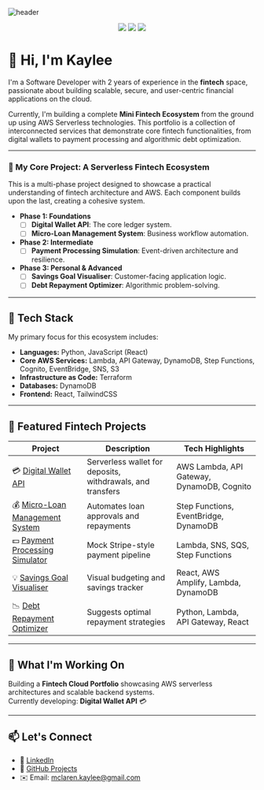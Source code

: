 ![header](https://capsule-render.vercel.app/api?type=waving&height=200&color=gradient&text=Kaylee%20McLaren%20|%20Fintech%20Cloud%20Engineer&fontSize=35&strokeWidth=0&descAlign=0&descAlignY=0&reversal=false&fontAlign=50&fontAlignY=40)

<p align="center">
  <img src="https://img.shields.io/badge/Python-3776AB?style=for-the-badge&logo=python&logoColor=white" />
  <img src="https://img.shields.io/badge/AWS-232F3E?style=for-the-badge&logo=amazonaws&logoColor=white" />
  <img src="https://img.shields.io/badge/Fintech-0081CB?style=for-the-badge&logo=visa&logoColor=white" />
</p>


# 👋 Hi, I'm Kaylee

I'm a Software Developer with 2 years of experience in the **fintech** space, passionate about building scalable, secure, and user-centric financial applications on the cloud.

Currently, I'm building a complete **Mini Fintech Ecosystem** from the ground up using AWS Serverless technologies. This portfolio is a collection of interconnected services that demonstrate core fintech functionalities, from digital wallets to payment processing and algorithmic debt optimization.

---

### 🚀 My Core Project: A Serverless Fintech Ecosystem

This is a multi-phase project designed to showcase a practical understanding of fintech architecture and AWS. Each component builds upon the last, creating a cohesive system.

* **Phase 1: Foundations**
    * [ ] **Digital Wallet API**: The core ledger system.
    * [ ] **Micro-Loan Management System**: Business workflow automation.
* **Phase 2: Intermediate**
    * [ ] **Payment Processing Simulation**: Event-driven architecture and resilience.
* **Phase 3: Personal & Advanced**
    * [ ] **Savings Goal Visualiser**: Customer-facing application logic.
    * [ ] **Debt Repayment Optimizer**: Algorithmic problem-solving.

---

## 🧠 Tech Stack
My primary focus for this ecosystem includes:
- **Languages:** Python, JavaScript (React)  
- **Core AWS Services:** Lambda, API Gateway, DynamoDB, Step Functions, Cognito, EventBridge, SNS, S3 
- **Infrastructure as Code:** Terraform
- **Databases:** DynamoDB 
- **Frontend:** React, TailwindCSS  

---

## 💼 Featured Fintech Projects
| Project | Description | Tech Highlights |
|----------|--------------|----------------|
| 💳 [Digital Wallet API](https://github.com/kayleemclaren/digital-wallet-api) | Serverless wallet for deposits, withdrawals, and transfers | AWS Lambda, API Gateway, DynamoDB, Cognito |
| 💰 [Micro-Loan Management System](https://github.com/kayleemclaren/microloan-management-system) | Automates loan approvals and repayments | Step Functions, EventBridge, DynamoDB |
| 💵 [Payment Processing Simulator](https://github.com/kayleemclaren/payment-processing-simulator) | Mock Stripe-style payment pipeline | Lambda, SNS, SQS, Step Functions |
| 💡 [Savings Goal Visualiser](https://github.com/kayleemclaren/savings-goal-visualiser) | Visual budgeting and savings tracker | React, AWS Amplify, Lambda, DynamoDB |
| 📉 [Debt Repayment Optimizer](https://github.com/kayleemclaren/debt-repayment-optimizer) | Suggests optimal repayment strategies | Python, Lambda, API Gateway, React |

---

## 🚀 What I'm Working On
Building a **Fintech Cloud Portfolio** showcasing AWS serverless architectures and scalable backend systems.  
Currently developing: **Digital Wallet API** 💳

---

## 📫 Let's Connect
- 💼 [LinkedIn](https://www.linkedin.com/in/software-dev-kaylee-mclaren/)
- 🐍 [GitHub Projects](https://github.com/kayleemclaren)
- ✉️ Email: mclaren.kaylee@gmail.com
